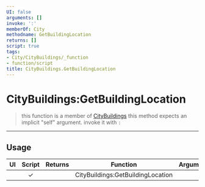 ```yaml
---
UI: false
arguments: []
invoke: ':'
memberOf: City
methodname: GetBuildingLocation
returns: []
script: true
tags:
- City/CityBuildings/_function
- function/script
title: CityBuildings.GetBuildingLocation
---
```

# CityBuildings:GetBuildingLocation
> this function is a member of [CityBuildings](civ-6/lua/CityBuildings.md)
> this method expects an implicit "self" argument. invoke it with `:`
-----
## Usage
|  UI | Script | Returns | Function | Arguments |
|:---:|:------:|-------:|:--------:|:---------|
| |✓||CityBuildings:GetBuildingLocation||
